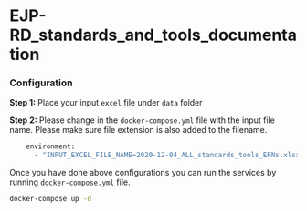# EJP-RD_standards_and_tools_documentation

### Configuration

**Step 1:**
Place your input `excel` file under `data` folder

**Step 2:**
Please change in the `docker-compose.yml` file with the input file name. Please make sure file extension is also added to the filename.

```sh
    environment:
      - "INPUT_EXCEL_FILE_NAME=2020-12-04_ALL_standards_tools_ERNs.xlsx"
```

Once you have done above configurations you can run the services by running `docker-compose.yml` file.

```sh
docker-compose up -d